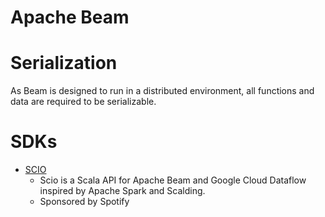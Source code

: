 # Apache Beam

# Serialization
As Beam is designed to run in a distributed environment, all functions and data are required to be serializable.

  
# SDKs
- [SCIO](https://spotify.github.io/scio/)
  - Scio is a Scala API for Apache Beam and Google Cloud Dataflow inspired by Apache Spark and Scalding.
  - Sponsored by Spotify
